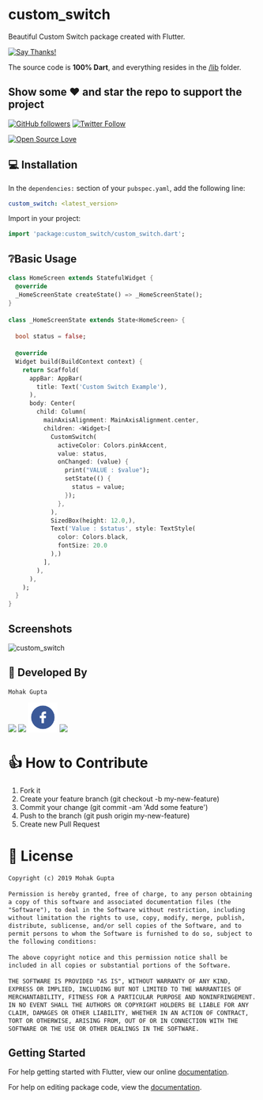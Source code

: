 # custom_switch

Beautiful Custom Switch package created with Flutter.

[![Say Thanks!](https://img.shields.io/badge/Say%20Thanks-!-1EAEDB.svg)](https://saythanks.io/to/mohak1283)  


The source code is **100% Dart**, and everything resides in the [/lib](https://github.com/mohak1283/CustomSwitch/tree/master/lib) folder.

## Show some :heart: and star the repo to support the project

 [![GitHub followers](https://img.shields.io/github/followers/mohak1283.svg?style=social&label=Follow)](https://github.com/mohak1283)  [![Twitter Follow](https://img.shields.io/twitter/follow/mohak_gupta20.svg?style=social)](https://twitter.com/mohak_gupta20)

[![Open Source Love](https://badges.frapsoft.com/os/v1/open-source.svg?v=102)](https://opensource.org/licenses/Apache-2.0)



## 💻 Installation

In the `dependencies:` section of your `pubspec.yaml`, add the following line:

```yaml
custom_switch: <latest_version>
```

Import in your project:
```dart
import 'package:custom_switch/custom_switch.dart';
```

## ❔Basic Usage
```dart
class HomeScreen extends StatefulWidget {
  @override
  _HomeScreenState createState() => _HomeScreenState();
}

class _HomeScreenState extends State<HomeScreen> {

  bool status = false;

  @override
  Widget build(BuildContext context) {
    return Scaffold(
      appBar: AppBar(
        title: Text('Custom Switch Example'),
      ),
      body: Center(
        child: Column(
          mainAxisAlignment: MainAxisAlignment.center,
          children: <Widget>[
            CustomSwitch(
              activeColor: Colors.pinkAccent,
              value: status,
              onChanged: (value) {
                print("VALUE : $value");
                setState(() {
                  status = value;
                });
              },
            ),
            SizedBox(height: 12.0,),
            Text('Value : $status', style: TextStyle(
              color: Colors.black,
              fontSize: 20.0
            ),)
          ],
        ),
      ),
    );
  }
}
```
## Screenshots

 ![custom_switch](https://user-images.githubusercontent.com/35039342/60429173-1cedb780-9c18-11e9-8fcf-c0c7a52b0e2d.gif) 


## 👨 Developed By

```
Mohak Gupta
```


<a href="https://twitter.com/mohak_gupta20"><img src="https://user-images.githubusercontent.com/35039342/55471524-8e24cb00-5627-11e9-9389-58f3d4419153.png" width="60"></a>
<a href="https://www.linkedin.com/in/mohak-gupta-885669131/"><img src="https://user-images.githubusercontent.com/35039342/55471530-94b34280-5627-11e9-8c0e-6fe86a8406d6.png" width="60"></a>
<a href="https://www.facebook.com/mohak.gupta.9083"><img src="https://github.com/aritraroy/social-icons/blob/master/facebook-icon.png?raw=true" width="60"></a>
<a href="https://medium.com/@mohak1936"><img src="https://user-images.githubusercontent.com/35039342/60429733-5a9f1000-9c19-11e9-9243-54052a4e4f05.png" width="60"></a>


# 👍 How to Contribute

1. Fork it
2. Create your feature branch (git checkout -b my-new-feature)
3. Commit your change (git commit -am 'Add some feature')
4. Push to the branch (git push origin my-new-feature)
5. Create new Pull Request

# 📃 License

    Copyright (c) 2019 Mohak Gupta

    Permission is hereby granted, free of charge, to any person obtaining a copy of this software and associated documentation files (the "Software"), to deal in the Software without restriction, including without limitation the rights to use, copy, modify, merge, publish, distribute, sublicense, and/or sell copies of the Software, and to permit persons to whom the Software is furnished to do so, subject to the following conditions:

    The above copyright notice and this permission notice shall be included in all copies or substantial portions of the Software.

    THE SOFTWARE IS PROVIDED "AS IS", WITHOUT WARRANTY OF ANY KIND, EXPRESS OR IMPLIED, INCLUDING BUT NOT LIMITED TO THE WARRANTIES OF MERCHANTABILITY, FITNESS FOR A PARTICULAR PURPOSE AND NONINFRINGEMENT. IN NO EVENT SHALL THE AUTHORS OR COPYRIGHT HOLDERS BE LIABLE FOR ANY CLAIM, DAMAGES OR OTHER LIABILITY, WHETHER IN AN ACTION OF CONTRACT, TORT OR OTHERWISE, ARISING FROM, OUT OF OR IN CONNECTION WITH THE SOFTWARE OR THE USE OR OTHER DEALINGS IN THE SOFTWARE.

## Getting Started

For help getting started with Flutter, view our online [documentation](https://flutter.dev/).

For help on editing package code, view the [documentation](https://flutter.dev/developing-packages/).
